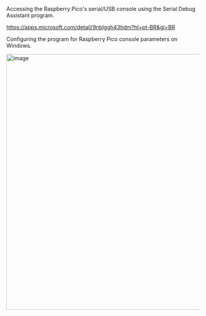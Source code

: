 

Accessing the Raspberry Pico's serial/USB console using the Serial Debug Assistant program.

https://apps.microsoft.com/detail/9nblggh43hdm?hl=pt-BR&gl=BR

Configuring the program for Raspberry Pico console parameters on Windows.

<img width="922" height="668" alt="image" src="https://github.com/user-attachments/assets/f7e6c4b4-aaed-4423-869b-73e9b3ccc123" />

